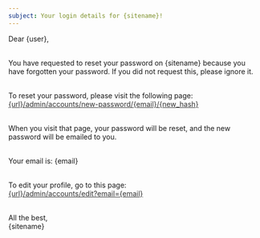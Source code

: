 ```yaml
---
subject: Your login details for {sitename}!
---
```

Dear {user},<br><br>

You have requested to reset your password on {sitename} because you have forgotten your password.
If you did not request this, please ignore it.<br><br>

To reset your password, please visit the following page:<br>
<a href="{url}/admin/accounts/new-password/{email}/{new_hash}" style="color:#333; text-decoration:underline;">{url}/admin/accounts/new-password/{email}/{new_hash}</a><br><br>

When you visit that page, your password will be reset, and the new password will be emailed to you.<br><br>

Your email is: {email}<br><br>

To edit your profile, go to this page:<br>
<a href="{url}/admin/accounts/edit?email={email}" style="color:#333; text-decoration:underline;">{url}/admin/accounts/edit?email={email}</a><br><br>

All the best,<br>
{sitename}
